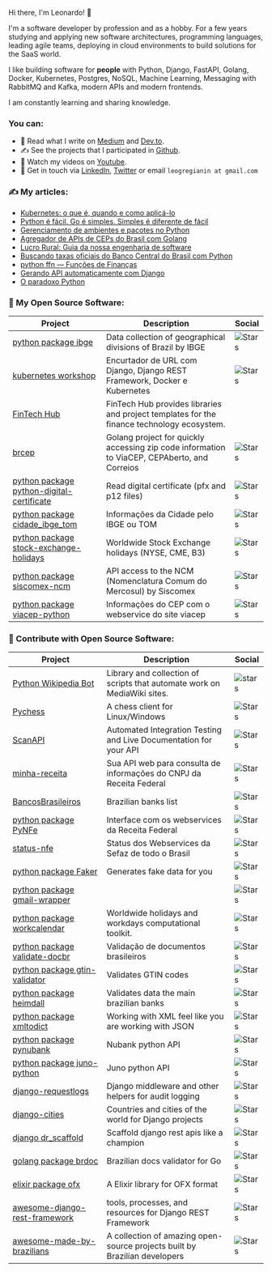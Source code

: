 Hi there, I'm Leonardo! 👋

I'm a software developer by profession and as a hobby. For a few years studying and applying new software architectures, programming languages, leading agile teams, deploying in cloud environments to build solutions for the SaaS world.

I like building software for **people** with Python, Django, FastAPI, Golang, Docker, Kubernetes, Postgres, NoSQL, Machine Learning, Messaging with RabbitMQ and Kafka, modern APIs and modern frontends.

I am constantly learning and sharing knowledge.

### You can:
- 🔖 Read what I write on [Medium](https://medium.com/@leogregianin) and [Dev.to](https://dev.to/leogregianin).
- ✍️ See the projects that I participated in [Github](https://github.com/leogregianin).
- 🙈 Watch my videos on [Youtube](https://www.youtube.com/@leonardogregianin).
- 💌 Get in touch via [LinkedIn](https://linkedin.com/in/leonardogregianin), [Twitter](https://twitter.com/leogregianin) or email `leogregianin at gmail.com`

### :writing_hand: My articles:
* [Kubernetes: o que é, quando e como aplicá-lo](https://dev.to/leogregianin/kubernetes-o-que-e-quando-e-como-aplica-lo-1h6c)
* [Python é fácil. Go é simples. Simples é diferente de fácil](https://dev.to/leogregianin/python-e-facil-go-e-simples-simples-e-diferente-de-facil-5b9o)
* [Gerenciamento de ambientes e pacotes no Python](https://medium.com/@leogregianin/gerenciamento-de-ambientes-e-pacotes-no-python-9a7afb6572ab)
* [Agregador de APIs de CEPs do Brasil com Golang](https://medium.com/@leogregianin/agregador-de-apis-de-ceps-do-brasil-com-golang-2308a71eafcc)
* [Lucro Rural: Guia da nossa engenharia de software](https://medium.com/@leogregianin/guia-da-engenharia-c0bae6576ade)
* [Buscando taxas oficiais do Banco Central do Brasil com Python](https://medium.com/@leogregianin/buscando-taxas-oficiais-do-banco-central-do-brasil-com-python-1c76f031f8e8)
* [python ffn — Funções de Finanças](https://medium.com/@leogregianin/https-medium-com-leogregianin-python-ffn-1b4078e88388)
* [Gerando API automaticamente com Django](https://medium.com/@leogregianin/gerando-api-automaticamente-com-django-3d534ce20f91)
* [O paradoxo Python](https://medium.com/@leogregianin/o-paradoxo-python-af9aaea6c65)

### :seedling: My Open Source Software:
| Project | Description | Social |
|---------|-------------|--------|
| [python package ibge](https://github.com/leogregianin/ibge) | Data collection of geographical divisions of Brazil by IBGE | ![Stars](https://img.shields.io/github/stars/leogregianin/ibge?style=social) |
| [kubernetes workshop](https://github.com/leogregianin/kubernetes-workshop) | Encurtador de URL com Django, Django REST Framework, Docker e Kubernetes | ![Stars](https://img.shields.io/github/stars/leogregianin/kubernetes-workshop?style=social) |
| [FinTech Hub](https://github.com/fintech-hub/) | FinTech Hub provides libraries and project templates for the finance technology ecosystem. | |
| [brcep](https://github.com/leogregianin/brcep) | Golang project for quickly accessing zip code information to ViaCEP, CEPAberto, and Correios | ![Stars](https://img.shields.io/github/stars/leogregianin/brcep?style=social) |
| [python package python-digital-certificate](https://github.com/leogregianin/python-digital-certificate) | Read digital certificate (pfx and p12 files) | ![Stars](https://img.shields.io/github/stars/leogregianin/python-digital-certificate?style=social) |
| [python package cidade_ibge_tom](https://github.com/leogregianin/cidade_ibge_tom) | Informações da Cidade pelo IBGE ou TOM | ![Stars](https://img.shields.io/github/stars/leogregianin/cidade_ibge_tom?style=social) |
| [python package stock-exchange-holidays](https://github.com/leogregianin/stock-exchange-holidays) | Worldwide Stock Exchange holidays (NYSE, CME, B3) | ![Stars](https://img.shields.io/github/stars/leogregianin/stock-exchange-holidays?style=social) |
| [python package siscomex-ncm](https://github.com/leogregianin/siscomex-ncm) | API access to the NCM (Nomenclatura Comum do Mercosul) by Siscomex | ![Stars](https://img.shields.io/github/stars/leogregianin/siscomex-ncm?style=social) |
| [python package viacep-python](https://github.com/leogregianin/viacep-python) | Informações do CEP com o webservice do site viacep | ![Stars](https://img.shields.io/github/stars/leogregianin/viacep-python?style=social) |

### :seedling: Contribute with Open Source Software:
| Project | Description | Social |
|---------|-------------|--------|
| [Python Wikipedia Bot](https://github.com/wikimedia/pywikibot) | Library and collection of scripts that automate work on MediaWiki sites. | ![stars](https://img.shields.io/github/stars/wikimedia/pywikibot?style=social) |
| [Pychess](https://github.com/pychess/pychess) | A chess client for Linux/Windows | ![Stars](https://img.shields.io/github/stars/pychess/pychess?style=social) |
| [ScanAPI](https://github.com/scanapi) | Automated Integration Testing and Live Documentation for your API | ![Stars](https://img.shields.io/github/stars/scanapi/scanapi?style=social) |
| [minha-receita](https://github.com/cuducos/minha-receita) | Sua API web para consulta de informações do CNPJ da Receita Federal | ![Stars](https://img.shields.io/github/stars/cuducos/minha-receita?style=social) |
| [BancosBrasileiros](https://github.com/guibranco/BancosBrasileiros) | Brazilian banks list | ![Stars](https://img.shields.io/github/stars/guibranco/BancosBrasileiros?style=social) |
| [python package PyNFe](https://github.com/TadaSoftware/PyNFe) | Interface com os webservices da Receita Federal | ![Stars](https://img.shields.io/github/stars/TadaSoftware/PyNFe?style=social) |
| [status-nfe](https://github.com/lucrorural/status-nfe) | Status dos Webservices da Sefaz de todo o Brasil | ![Stars](https://img.shields.io/github/stars/lucrorural/status-nfe?style=social) |
| [python package Faker](https://github.com/joke2k/faker) | Generates fake data for you | ![Stars](https://img.shields.io/github/stars/joke2k/faker?style=social) |
| [python package gmail-wrapper](https://github.com/loadsmart/gmail-wrapper) | | ![Stars](https://img.shields.io/github/stars/loadsmart/gmail-wrapper?style=social) |
| [python package workcalendar](https://github.com/workalendar/workalendar) | Worldwide holidays and workdays computational toolkit. | ![Stars](https://img.shields.io/github/stars/workalendar/workalendar?style=social) |
| [python package validate-docbr](https://github.com/alvarofpp/validate-docbr) | Validação de documentos brasileiros | ![Stars](https://img.shields.io/github/stars/alvarofpp/validate-docbr?style=social) |
| [python package gtin-validator](https://github.com/charithe/gtin-validator) | Validates GTIN codes | ![Stars](https://img.shields.io/github/stars/charithe/gtin-validator?style=social) |
| [python package heimdall](https://github.com/luizalabs/heimdall) | Validates data the main brazilian banks | ![Stars](https://img.shields.io/github/stars/luizalabs/heimdall?style=social) |
| [python package xmltodict](https://github.com/martinblech/xmltodict) | Working with XML feel like you are working with JSON | ![Stars](https://img.shields.io/github/stars/martinblech/xmltodict?style=social) |
| [python package pynubank](https://github.com/andreroggeri/pynubank) | Nubank python API | ![Stars](https://img.shields.io/github/stars/andreroggeri/pynubank?style=social) |
| [python package juno-python](https://github.com/mjr/juno-python) | Juno python API | ![Stars](https://img.shields.io/github/stars/mjr/juno-python?style=social) |
| [django-requestlogs](https://github.com/Raekkeri/django-requestlogs) | Django middleware and other helpers for audit logging | ![Stars](https://img.shields.io/github/stars/Raekkeri/django-requestlogs?style=social) |
| [django-cities](https://github.com/coderholic/django-cities) | Countries and cities of the world for Django projects | ![Stars](https://img.shields.io/github/stars/coderholic/django-cities?style=social) |
| [django dr_scaffold](https://github.com/Abdenasser/dr_scaffold) | Scaffold django rest apis like a champion | ![Stars](https://img.shields.io/github/stars/Abdenasser/dr_scaffold?style=social) |
| [golang package brdoc](https://github.com/paemuri/brdoc) | Brazilian docs validator for Go | ![Stars](https://img.shields.io/github/stars/paemuri/brdoc?style=social) |
| [elixir package ofx](https://github.com/Finbits/ofx) | A Elixir library for OFX format | ![Stars](https://img.shields.io/github/stars/Finbits/ofx?style=social) |
| [awesome-django-rest-framework](https://github.com/nioperas06/awesome-django-rest-framework) | tools, processes, and resources for Django REST Framework | ![Stars](https://img.shields.io/github/stars/nioperas06/awesome-django-rest-framework?style=social) |
| [awesome-made-by-brazilians](https://github.com/felipefialho/awesome-made-by-brazilians) | A collection of amazing open-source projects built by Brazilian developers | ![Stars](https://img.shields.io/github/stars/felipefialho/awesome-made-by-brazilians?style=social) |
